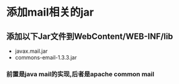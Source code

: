 # 添加mail相关的jar

## 添加以下Jar文件到WebContent/WEB-INF/lib

* javax.mail.jar
* commons-email-1.3.3.jar

### 前置是java mail的实现,后者是apache common mail